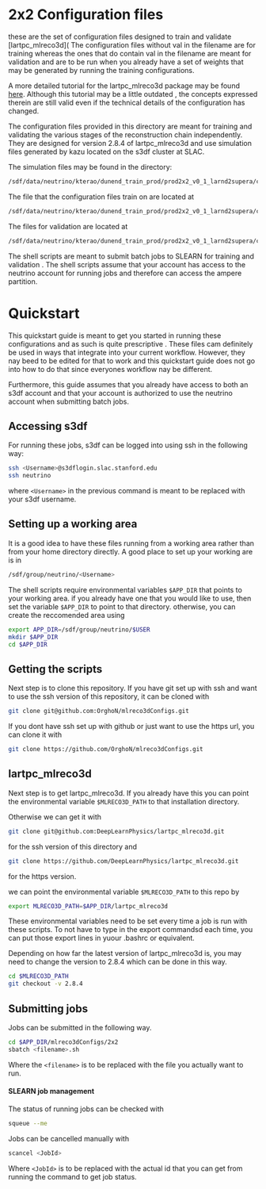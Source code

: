 
# 2x2 Configuration files

these are the set of configuration files designed to train and validate [lartpc_mlreco3d](
The configuration files without val in the filename are for training whereas the ones that do contain val in the filename are meant for validation and are to be run when you already have a set of weights that may be generated by running the training configurations.

A more detailed tutorial for the lartpc_mlreco3d package may be found [here](https://www.deeplearnphysics.org/lartpc_mlreco3d_tutorials/index.html). Although this tutorial may be a little outdated , the concepts expressed therein are still valid even if the technical details of the configuration has changed.

The configuration files provided in this directory are meant for training and validating the various stages of the reconstruction chain independently. 
They are designed for version 2.8.4 of lartpc_mlreco3d and use simulation files generated by kazu located on the s3df cluster at SLAC. 

The simulation files may be found in the directory:

```bash
/sdf/data/neutrino/kterao/dunend_train_prod/prod2x2_v0_1_larnd2supera/combined/
```

The file that the configuration files train on are located at

```bash
/sdf/data/neutrino/kterao/dunend_train_prod/prod2x2_v0_1_larnd2supera/combined/train.root
```

The files for validation are located at 

```bash
/sdf/data/neutrino/kterao/dunend_train_prod/prod2x2_v0_1_larnd2supera/combined/test.root
```

The shell scripts are meant to submit batch jobs to SLEARN for training and validation .
The shell scripts assume that your account has access to the neutrino account for running jobs and therefore can access the ampere partition. 

# Quickstart

This quickstart guide is meant to get you started in running these configurations and as such is quite prescriptive
. These files cam definitely be used in ways that integrate into your current workflow.
However, they nay beed to be edited for that to work and this quickstart guide does not go into how to do that since everyones workflow nay be different.

Furthermore, this guide assumes that you already have access to both an s3df account and that your account is authorized to use the neutrino account when submitting batch jobs.

## Accessing s3df

For running these jobs, s3df can be logged into using ssh in the following way:

```bash
ssh <Username>@s3dflogin.slac.stanford.edu
ssh neutrino
```

where `<Username>` in the previous command is meant to be replaced with your s3df username. 

## Setting up a working area 

It is a good idea to have these files running from a working area rather than from your home directory directly. 
A good place to set up your working are is in 

```bash
/sdf/group/neutrino/<Username>
```

The shell scripts require environmental variables `$APP_DIR` that points to your working area.
if you already have one that you would  like to use, then set the variable `$APP_DIR` to point to that directory. otherwise, you can create the reccomended area using 

```bash
export APP_DIR=/sdf/group/neutrino/$USER
mkdir $APP_DIR
cd $APP_DIR
```

## Getting the scripts

Next step is to clone this repository. If you have git set up with ssh and want to use the ssh version of this repository, it can be cloned with 

```bash
git clone git@github.com:OrghoN/mlreco3dConfigs.git
```

If you dont have ssh set up with github or just want to use the https url, you can clone it with 

```bash
git clone https://github.com/OrghoN/mlreco3dConfigs.git
```

## lartpc_mlreco3d

Next step is to get lartpc_mlreco3d. 
If you already have this you can point the environmental variable `$MLRECO3D_PATH` to that installation directory.

Otherwise we can get it with 

```bash
git clone git@github.com:DeepLearnPhysics/lartpc_mlreco3d.git
```

for the ssh version of this directory and 

```bash
git clone https://github.com/DeepLearnPhysics/lartpc_mlreco3d.git
```

for the https version.

we can point the environmental variable `$MLRECO3D_PATH` to this repo by 

```bash
export MLRECO3D_PATH=$APP_DIR/lartpc_mlreco3d
```

These environmental variables need to be set every time a job is run with these scripts. To not have to type in the export commandsd each time, you can put those export lines in yuour .bashrc or equivalent.

Depending on how far the latest version of lartpc_mlreco3d is, you may need to change the version to 2.8.4 which can be done in this way.

```bash
cd $MLRECO3D_PATH
git checkout -v 2.8.4
```

## Submitting jobs

Jobs can be submitted in the following way.

```bash
cd $APP_DIR/mlreco3dConfigs/2x2
sbatch <filename>.sh
```

Where the `<filename>` is to be replaced with the file you actually want to run.

#### SLEARN job management

The status of running jobs  can be checked with

```bash
squeue --me
```

Jobs can be cancelled manually with

```bash
scancel <JobId>
```

Where `<JobId>` is to be replaced with the actual id that you can get from running the command to get job status.

